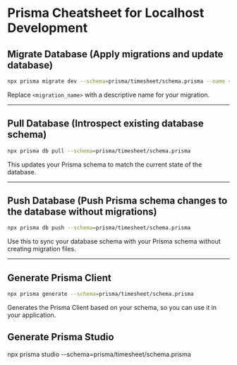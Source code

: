 # Prisma Cheatsheet for Localhost Development

## Migrate Database (Apply migrations and update database)

```bash
npx prisma migrate dev --schema=prisma/timesheet/schema.prisma --name <migration_name>
```

Replace `<migration_name>` with a descriptive name for your migration.

---

## Pull Database (Introspect existing database schema)

```bash
npx prisma db pull --schema=prisma/timesheet/schema.prisma
```

This updates your Prisma schema to match the current state of the database.

---

## Push Database (Push Prisma schema changes to the database without migrations)

```bash
npx prisma db push --schema=prisma/timesheet/schema.prisma
```

Use this to sync your database schema with your Prisma schema without creating migration files.

---

## Generate Prisma Client

```bash
npx prisma generate --schema=prisma/timesheet/schema.prisma
```

Generates the Prisma Client based on your schema, so you can use it in your application.

## Generate Prisma Studio

npx prisma studio --schema=prisma/timesheet/schema.prisma

